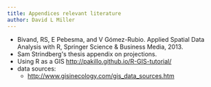 ```yaml
---
title: Appendices relevant literature
author: David L Miller
---
```


  * Bivand, RS, E Pebesma, and V Gómez-Rubio. Applied Spatial Data Analysis with R, Springer Science & Business Media, 2013.
  * Sam Strindberg's thesis appendix on projections.
  * Using R as a GIS http://pakillo.github.io/R-GIS-tutorial/
  * data sources:
     - http://www.gisinecology.com/gis_data_sources.htm